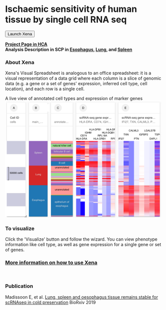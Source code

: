 # Ischaemic sensitivity of human tissue by single cell RNA seq

<button class="cohortButton">Launch Xena</button>

**[Project Page in HCA](https://data.humancellatlas.org/explore/projects/c4077b3c-5c98-4d26-a614-246d12c2e5d7)**
<br>
**Analysis Description in SCP in 
[Esophagus](https://singlecell.broadinstitute.org/single_cell/study/SCP768/2020-mar-sensitivity-adult-esophagus-10x),
[Lung](https://singlecell.broadinstitute.org/single_cell/study/SCP769/2020-mar-sensitivity-adult-lung-10x), and 
[Spleen](https://singlecell.broadinstitute.org/single_cell/study/SCP767/2020-mar-sensitivity-adult-spleen-10x)**

### About Xena
Xena's Visual Spreadsheet is analogous to an office spreadsheet: it is a visual representation of a data grid where each column is a slice of genomic data (e.g. a gene or a set of genes' expression, inferred cell type, cell location), and each row is a single cell.

A live view of annotated cell types and expression of marker genes<br>
<a href='/?columns=%5B%7B%22width%22%3A90%2C%22columnLabel%22%3A%22%22%2C%22fieldLabel%22%3A%22main_category%22%2C%22host%22%3A%22https%3A%2F%2Fsinglecellnew.xenahubs.net%22%2C%22name%22%3A%22HCA%2FTissue_stability%2F10x%2Fcategory.tsv%22%2C%22fields%22%3A%22main_category%22%7D%2C%7B%22width%22%3A105%2C%22columnLabel%22%3A%22%22%2C%22fieldLabel%22%3A%22annotated_cell_identity.ontology_label%22%2C%22host%22%3A%22https%3A%2F%2Fsinglecellnew.xenahubs.net%22%2C%22name%22%3A%22HCA%2FTissue_stability%2F10x%2Fmeta.tsv%22%2C%22fields%22%3A%22annotated_cell_identity.ontology_label%22%7D%2C%7B%22width%22%3A187%2C%22columnLabel%22%3A%22scRNA-seq%20gene%20expression%20-%20esophagus%20lung%20spleen%2010x%22%2C%22fieldLabel%22%3A%22HLA-DRA%2C%20CD74%2C%20IGHM%2C%20HLA-DPB1%2C%20HLA-DRB1%2C%20RPL18A%2C%20HLA-DQB1%2C%20HLA-DPA1%2C%20RPS5%22%2C%22host%22%3A%22https%3A%2F%2Fsinglecellnew.xenahubs.net%22%2C%22name%22%3A%22HCA%2FTissue_stability%2F10x%2FexprMatrix.tsv%22%2C%22fields%22%3A%22HLA-DRA%20CD74%20IGHM%20HLA-DPB1%20HLA-DRB1%20RPL18A%20HLA-DQB1%20HLA-DPA1%20RPS5%22%7D%2C%7B%22width%22%3A199%2C%22columnLabel%22%3A%22scRNA-seq%20gene%20expression%20-%20esophagus%20lung%20spleen%2010x%22%2C%22fieldLabel%22%3A%22IFI27%2C%20TXN%2C%20CALML3%2C%20PTN%2C%20IGFBP2%2C%20LGALS7B%2C%20DAPL1%2C%20TSPO%22%2C%22host%22%3A%22https%3A%2F%2Fsinglecellnew.xenahubs.net%22%2C%22name%22%3A%22HCA%2FTissue_stability%2F10x%2FexprMatrix.tsv%22%2C%22fields%22%3A%22IFI27%20TXN%20CALML3%20PTN%20IGFBP2%20LGALS7B%20DAPL1%20TSPO%22%7D%5D&heatmap=%7B%22showWelcome%22%3Afalse%2C%22mode%22%3A%22heatmap%22%7D'><img src="https://github.com/ucscXena/cohortMetaData/raw/master/cohort_HCA%20Tissue%20Stability/HCA%20Tissue%20Stability.png" width="700px"></a>

### To visualize
Click the 'Visualize' button and follow the wizard. You can view phenotype information like cell type, as well as gene expression for a single gene or set of genes.

### [More information on how to use Xena](https://ucsc-xena.gitbook.io/project/tutorials/hca-tutorial)

<br>

### Publication
Madissoon E,  et al. [Lung, spleen and oesophagus tissue remains stable for scRNAseq in cold preservation](https://www.biorxiv.org/content/10.1101/741405v1) BioRxiv 2019

<br>
